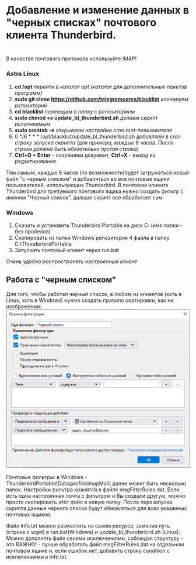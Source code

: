 # Добавление и изменение данных в "черных списках" почтового клиента Thunderbird.
# 

В качестве почтового протокола используйте IMAP!

### Astra Linux 
1. **cd /opt**                                                          *перейти в каталог opt (каталог для дополнительных пакетов программ)*
2. **sudo git clone https://github.com/telegramcores/blacklist**        *клонируем репозиторий*
3. **cd blacklist**                                                     *переходим в папку с репозиторием*
4. **sudo chmod +x update_bl_thunderbird.sh**                           *делаем скрипт исполняемым*
5. **sudo crontab -e**                                                  *открываем настройки cron root-пользователя*
6. 0 */6 * * * /opt/blacklist/update_bl_thunderbird.sh                  *добавляем в cron строку запуска скрипта (для примера, каждые 6 часов. После строки должна быть обязательно пустая строка)*
7. **Ctrl+O + Enter** - сохраняем документ, **Ctrl+X** - выход из редактирования.

Тем самым, каждые 6 часов (по возможности)будет загружаться новый файл "с черным списком" и добавляться во все почтовые ящики пользователей, использующих Thunderbird.
В почтовом клиенте Thunderbird для требуемого почтового ящика нужно создать фильтр с именем "Черный список", дальше скрипт все обработает сам.

### Windows
1. Скачать и установить Thunderbird Portable на диск C: (имя папки - без пробелов)
2. Скопировать из папки Windows репозитория 4 файла в папку C:\ThunderbirdPortable
3. Запускать почтовый клиент через run.bat

*Очень удобно распространять настроенный клиент*


## Работа с "черным списком"
Для того, чтобы работал черный список, в любом из клиентов (хоть в Linux, хоть в Windows) нужно создать правило сортировки, как на изображении:
![Фильтр](https://github.com/telegramcores/blacklist/blob/main/blacklist.png)

Почтовые фильтры:
в Windows - ThunderbirdPortable\Data\profile\ImapMail\  далее может быть несколько папок. Настройки фильтра хранятся в файле msgFilterRules.dat. Если есть одна настроенная почта с фильтром и Вы создали другую, можно просто скопировать этот файл в новую папку. После перезапуска скрипта данные черного списка будут обновляться для всех указанных почтовых ящиков.

Файл info.txt можно разместить на своем ресурсе, заменив путь (строка с wget) в run.bat(Windows) и update_bl_thunderbird.sh (Linux). Можно дополнять файл своими исключениями, соблюдая структуру - это ВАЖНО! - лучше обработать файл msgFilterRules.dat на отдельном почтовом ящике и, если ошибок нет, добавить строку condition с исключениями в info.txt.
